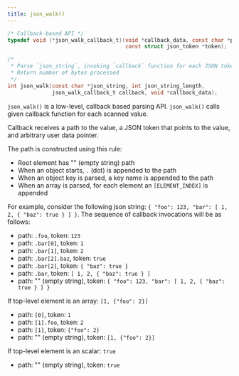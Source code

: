 ```yaml
---
title: json_walk()
---
```


```c
/* Callback-based API */
typedef void (*json_walk_callback_t)(void *callback_data, const char *path,
                                     const struct json_token *token);

/*
 * Parse `json_string`, invoking `callback` function for each JSON token.
 * Return number of bytes processed
 */
int json_walk(const char *json_string, int json_string_length,
              json_walk_callback_t callback, void *callback_data);
```

`json_walk()` is a low-level, callback based parsing API.
`json_walk()` calls given callback function for each scanned value.

Callback receives a path to the value, a JSON token that points to the value,
and arbitrary user data pointer.

The path is constructed using this rule:
- Root element has "" (empty string) path
- When an object starts, `.` (dot) is appended to the path
- When an object key is parsed, a key name is appended to the path
- When an array is parsed, for each element an `[ELEMENT_INDEX]` is appended

For example, consider the following json string:
`{ "foo": 123, "bar": [ 1, 2, { "baz": true } ] }`.
The sequence of callback invocations will be as follows:
- path: `.foo`, token: `123`
- path: `.bar[0]`, token: `1`
- path: `.bar[1]`, token: `2`
- path: `.bar[2].baz`, token: `true`
- path: `.bar[2]`, token: `{ "baz": true }`
- path: `.bar`, token: `[ 1, 2, { "baz": true } ]`
- path: "" (empty string), token: `{ "foo": 123, "bar": [ 1, 2, { "baz": true } ] }`

If top-level element is an array: `[1, {"foo": 2}]`
- path: `[0]`, token: `1`
- path: `[1].foo`, token: `2`
- path: `[1]`, token: `{"foo": 2}`
- path: "" (empty string), token: `[1, {"foo": 2}]`

If top-level element is an scalar: `true`
- path: "" (empty string), token: `true`
